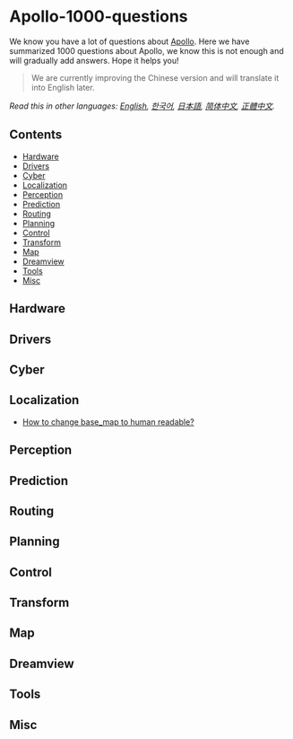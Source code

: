 # Apollo-1000-questions
We know you have a lot of questions about [Apollo](https://github.com/ApolloAuto/apollo). Here we have summarized 1000 questions about Apollo, we know this is not enough and will gradually add answers. Hope it helps you!

> We are currently improving the Chinese version and will translate it into English later.

*Read this in other languages: [English](README.md), [한국어](README.ko.md), [日本語](README.ja.md), [简体中文](README.zh-cn.md), [正體中文](README.zh-tw.md).*

## Contents
- [Hardware](#hardware)
- [Drivers](#drivers)
- [Cyber](#cyber)
- [Localization](#localization)
- [Perception](#perception)
- [Prediction](#prediction)
- [Routing](#routing)
- [Planning](#planning)
- [Control](#control)
- [Transform](#transform)
- [Map](#map)
- [Dreamview](#dreamview)
- [Tools](#tools)
- [Misc](#misc)


## Hardware

## Drivers

## Cyber

## Localization

- [How to change base_map to human readable?](questions/how_to_change_base_map_to_human_readable.md)

## Perception

## Prediction

## Routing

## Planning

## Control

## Transform

## Map

## Dreamview

## Tools

## Misc
